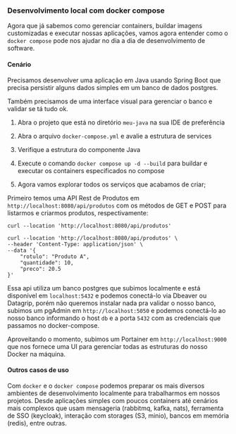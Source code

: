 ### Desenvolvimento local com docker compose

Agora que já sabemos como gerenciar containers, buildar imagens customizadas e executar nossas aplicações, vamos agora entender como o `docker compose` pode nos ajudar no dia a dia de desenvolvimento de software.


#### Cenário

Precisamos desenvolver uma aplicação em Java usando Spring Boot que precisa persistir alguns dados simples em um banco de dados postgres.

Também precisamos de uma interface visual para gerenciar o banco e validar se tá tudo ok.

1. Abra o projeto que está no diretório `meu-java` na sua IDE de preferência

2. Abra o arquivo `docker-compose.yml` e avalie a estrutura de services

3. Verifique a estrutura do componente Java

4. Execute o comando `docker compose up -d --build` para buildar e executar os containers especificados no compose

5. Agora vamos explorar todos os serviços que acabamos de criar;


Primeiro temos uma API Rest de Produtos em `http://localhost:8080/api/produtos` com os métodos de GET e POST para listarmos e criarmos produtos, respectivamente:

```shell
curl --location 'http://localhost:8080/api/produtos'
```

```shell
curl --location 'http://localhost:8080/api/produtos' \
--header 'Content-Type: application/json' \
--data '{
    "rotulo": "Produto A",
    "quantidade": 10,
    "preco": 20.5
}'
```

Essa api utiliza um banco postgres que subimos localmente e está disponível em `localhost:5432` e podemos conectá-lo via Dbeaver ou Datagrip, porém não queremos instalar nada pra validar o nosso banco, subimos um pgAdmin em `http://localhost:5050` e podemos conectá-lo ao nosso banco informando o host `db` e a porta `5432` com as credenciais que passamos no docker-compose.

Aproveitando o momento, subimos um Portainer em `http://localhost:9000` que nos fornece uma UI para gerenciar todas as estruturas do nosso Docker na máquina.

#### Outros casos de uso

Com `docker` e o `docker compose` podemos preparar os mais diversos ambientes de desenvolvimento localmente para trabalharmos em nossos projetos. Desde aplicações simples com poucos containers até cenários mais complexos que usam mensageria (rabbitmq, kafka, nats), ferramenta de SSO (keycloak), interação com storages (S3, minio), bancos em memória (redis), entre outras.